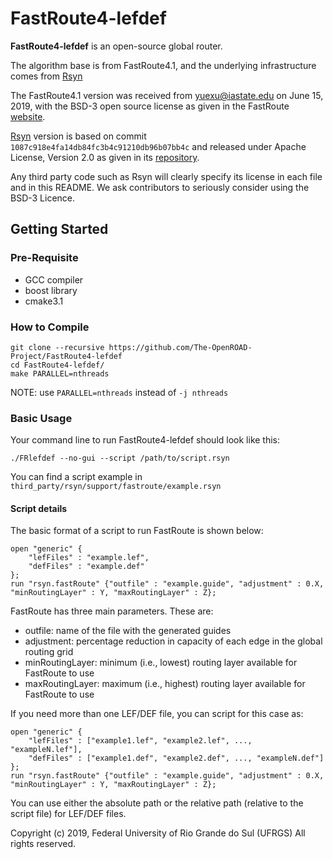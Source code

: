 FastRoute4-lefdef
======================

**FastRoute4-lefdef** is an open-source global router.

The algorithm base is from FastRoute4.1, and the underlying infrastructure comes from [Rsyn](https://github.com/RsynTeam/rsyn-x/)



The FastRoute4.1 version was received from <yuexu@iastate.edu> on June 15, 2019, with the BSD-3 open source license as given in the FastRoute [website](http://home.eng.iastate.edu/~cnchu/FastRoute.html#License).

[Rsyn](https://github.com/RsynTeam/rsyn-x/) version is based on commit `1087c918e4fa14db84fc3b4c91210db96b07bb4c` and released under Apache License, Version 2.0 as given in its [repository](https://github.com/RsynTeam/rsyn-x/blob/master/README.md).

Any third party code such as Rsyn will clearly specify its license in each file and in this README. We ask contributors to seriously consider using the BSD-3 Licence.

## Getting Started
### Pre-Requisite

- GCC compiler
- boost library
- cmake3.1

### How to Compile

````
git clone --recursive https://github.com/The-OpenROAD-Project/FastRoute4-lefdef
cd FastRoute4-lefdef/
make PARALLEL=nthreads
````
NOTE: use `PARALLEL=nthreads` instead of `-j nthreads`

### Basic Usage

Your command line to run FastRoute4-lefdef should look like this:

````
./FRlefdef --no-gui --script /path/to/script.rsyn
````

You can find a script example in `third_party/rsyn/support/fastroute/example.rsyn`

#### Script details

The basic format of a script to run FastRoute is shown below:

````
open "generic" {
	"lefFiles" : "example.lef",
	"defFiles" : "example.def"
};
run "rsyn.fastRoute" {"outfile" : "example.guide", "adjustment" : 0.X, "minRoutingLayer" : Y, "maxRoutingLayer" : Z};
````

FastRoute has three main parameters. These are:
- outfile: name of the file with the generated guides
- adjustment: percentage reduction in capacity of each edge in the global routing grid
- minRoutingLayer: minimum (i.e., lowest) routing layer available for FastRoute to use
- maxRoutingLayer: maximum (i.e., highest) routing layer available for FastRoute to use

If you need more than one LEF/DEF file, you can script for this case as:

````
open "generic" {
	"lefFiles" : ["example1.lef", "example2.lef", ..., "exampleN.lef"],
	"defFiles" : ["example1.def", "example2.def", ..., "exampleN.def"]
};
run "rsyn.fastRoute" {"outfile" : "example.guide", "adjustment" : 0.X, "minRoutingLayer" : Y, "maxRoutingLayer" : Z};
````

You can use either the absolute path or the relative path (relative to the script file) for LEF/DEF files.

Copyright (c) 2019, Federal University of Rio Grande do Sul (UFRGS)
All rights reserved.
